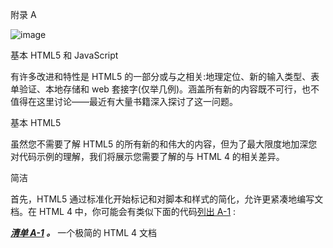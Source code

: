 附录 A

![image](images/frontdot.jpg)

基本 HTML5 和 JavaScript

有许多改进和特性是 HTML5 的一部分或与之相关:地理定位、新的输入类型、表单验证、本地存储和 web 套接字(仅举几例)。涵盖所有新的内容既不可行，也不值得在这里讨论——最近有大量书籍深入探讨了这一问题。

基本 HTML5

虽然您不需要了解 HTML5 的所有新的和伟大的内容，但为了最大限度地加深您对代码示例的理解，我们将展示您需要了解的与 HTML 4 的相关差异。

简洁

首先，HTML5 通过标准化开始标记和对脚本和样式的简化，允许更紧凑地编写文档。在 HTML 4 中，你可能会有类似下面的代码[列出 A-1](#list1) :

***[清单 A-1](#_list1) 。*** 一个极简的 HTML 4 文档

<title>例子</title>